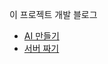 이 프로젝트 개발 블로그
- [AI 만들기](https://velog.io/@hp657/%ED%94%84%EB%A1%9C%EC%A0%9D%ED%8A%B8-1)
- [서버 짜기](https://velog.io/@hp657/%ED%94%84%EB%A1%9C%EC%A0%9D%ED%8A%B8-2)